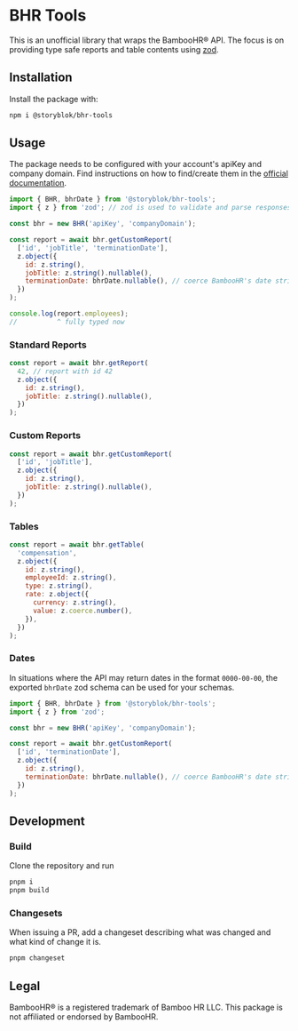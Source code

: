 # BHR Tools

This is an unofficial library that wraps the BambooHR® API.
The focus is on providing type safe reports and table contents using [zod](https://zod.dev).

## Installation

Install the package with:

```sh
npm i @storyblok/bhr-tools
```

## Usage

The package needs to be configured with your account's apiKey and company domain.
Find instructions on how to find/create them in the [official documentation](https://documentation.bamboohr.com/docs/getting-started).

```js
import { BHR, bhrDate } from '@storyblok/bhr-tools';
import { z } from 'zod'; // zod is used to validate and parse responses

const bhr = new BHR('apiKey', 'companyDomain');

const report = await bhr.getCustomReport(
  ['id', 'jobTitle', 'terminationDate'],
  z.object({
    id: z.string(),
    jobTitle: z.string().nullable(),
    terminationDate: bhrDate.nullable(), // coerce BambooHR's date strings into date objects
  })
);

console.log(report.employees);
//          ^ fully typed now
```

### Standard Reports

```js
const report = await bhr.getReport(
  42, // report with id 42
  z.object({
    id: z.string(),
    jobTitle: z.string().nullable(),
  })
);
```

### Custom Reports

```js
const report = await bhr.getCustomReport(
  ['id', 'jobTitle'],
  z.object({
    id: z.string(),
    jobTitle: z.string().nullable(),
  })
);
```

### Tables

```js
const report = await bhr.getTable(
  'compensation',
  z.object({
    id: z.string(),
    employeeId: z.string(),
    type: z.string(),
    rate: z.object({
      currency: z.string(),
      value: z.coerce.number(),
    }),
  })
);
```

### Dates

In situations where the API may return dates in the format `0000-00-00`, the exported `bhrDate` zod schema can be used for your schemas.

```js
import { BHR, bhrDate } from '@storyblok/bhr-tools';
import { z } from 'zod';

const bhr = new BHR('apiKey', 'companyDomain');

const report = await bhr.getCustomReport(
  ['id', 'terminationDate'],
  z.object({
    id: z.string(),
    terminationDate: bhrDate.nullable(), // coerce BambooHR's date strings into date objects
  })
);
```

## Development

### Build

Clone the repository and run

```sh
pnpm i
pnpm build
```

### Changesets

When issuing a PR, add a changeset describing what was changed and what kind of change it is.

```sh
pnpm changeset
```

## Legal

BambooHR® is a registered trademark of Bamboo HR LLC. This package is not affiliated or endorsed by BambooHR.
